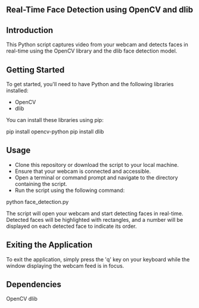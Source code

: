
## Real-Time Face Detection using OpenCV and dlib


## Introduction

This Python script captures video from your webcam and detects faces in real-time using the OpenCV library and the dlib face detection model.

## Getting Started

To get started, you'll need to have Python and the following libraries installed:

- OpenCV
- dlib

You can install these libraries using pip:


pip install opencv-python
pip install dlib


## Usage
- Clone this repository or download the script to your local machine.
- Ensure that your webcam is connected and accessible.
- Open a terminal or command prompt and navigate to the directory containing the script.
- Run the script using the following command:

python face_detection.py

The script will open your webcam and start detecting faces in real-time. Detected faces will be highlighted with rectangles, and a number will be displayed on each detected face to indicate its order.

## Exiting the Application

To exit the application, simply press the 'q' key on your keyboard while the window displaying the webcam feed is in focus.

## Dependencies
OpenCV
dlib